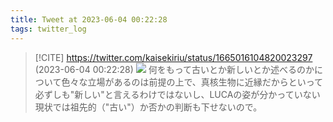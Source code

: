 ```yaml
---
title: Tweet at 2023-06-04 00:22:28
tags: twitter_log
---
```


> [!CITE] https://twitter.com/kaisekiriu/status/1665016104820023297 (2023-06-04 00:22:28)
> ![](https://twitter.com/kaisekiriu/status/1665016104820023297)
> 何をもって古いとか新しいとか述べるのかについて色々な立場があるのは前提の上で、真核生物に近縁だからといって必ずしも"新しい"と言えるわけではないし、LUCAの姿が分かっていない現状では祖先的（"古い"）か否かの判断も下せないので。
